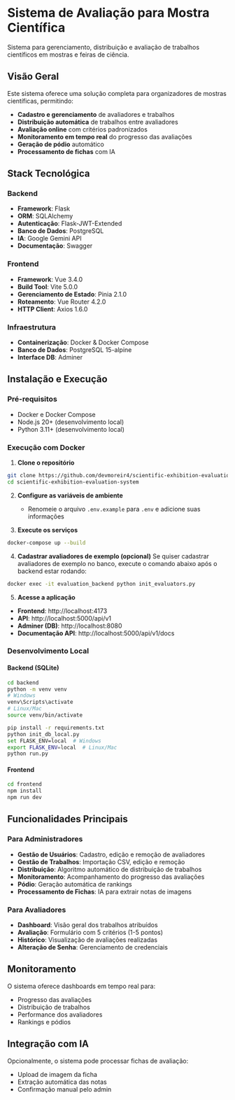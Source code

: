 # Sistema de Avaliação para Mostra Científica

Sistema para gerenciamento, distribuição e avaliação de trabalhos científicos em mostras e feiras de ciência.

## Visão Geral

Este sistema oferece uma solução completa para organizadores de mostras científicas, permitindo:

- **Cadastro e gerenciamento** de avaliadores e trabalhos
- **Distribuição automática** de trabalhos entre avaliadores
- **Avaliação online** com critérios padronizados
- **Monitoramento em tempo real** do progresso das avaliações
- **Geração de pódio** automático
- **Processamento de fichas** com IA

## Stack Tecnológica

### Backend
- **Framework**: Flask
- **ORM**: SQLAlchemy
- **Autenticação**: Flask-JWT-Extended
- **Banco de Dados**: PostgreSQL
- **IA**: Google Gemini API
- **Documentação**: Swagger

### Frontend
- **Framework**: Vue 3.4.0
- **Build Tool**: Vite 5.0.0
- **Gerenciamento de Estado**: Pinia 2.1.0
- **Roteamento**: Vue Router 4.2.0
- **HTTP Client**: Axios 1.6.0

### Infraestrutura
- **Containerização**: Docker & Docker Compose
- **Banco de Dados**: PostgreSQL 15-alpine
- **Interface DB**: Adminer

## Instalação e Execução

### Pré-requisitos
- Docker e Docker Compose
- Node.js 20+ (desenvolvimento local)
- Python 3.11+ (desenvolvimento local)

### Execução com Docker

1. **Clone o repositório**
```bash
git clone https://github.com/devmoreir4/scientific-exhibition-evaluation-system.git
cd scientific-exhibition-evaluation-system
```

2. **Configure as variáveis de ambiente**
    - Renomeie o arquivo `.env.example` para `.env` e adicione suas informações

3. **Execute os serviços**
```bash
docker-compose up --build
```

4. **Cadastrar avaliadores de exemplo (opcional)**
Se quiser cadastrar avaliadores de exemplo no banco, execute o comando abaixo após o backend estar rodando:
```bash
docker exec -it evaluation_backend python init_evaluators.py
```

5. **Acesse a aplicação**
- **Frontend**: http://localhost:4173
- **API**: http://localhost:5000/api/v1
- **Adminer (DB)**: http://localhost:8080
- **Documentação API**: http://localhost:5000/api/v1/docs

### Desenvolvimento Local

#### Backend (SQLite)
```bash
cd backend
python -m venv venv
# Windows
venv\Scripts\activate
# Linux/Mac
source venv/bin/activate

pip install -r requirements.txt
python init_db_local.py
set FLASK_ENV=local  # Windows
export FLASK_ENV=local  # Linux/Mac
python run.py
```

#### Frontend
```bash
cd frontend
npm install
npm run dev
```

## Funcionalidades Principais

### Para Administradores
- **Gestão de Usuários**: Cadastro, edição e remoção de avaliadores
- **Gestão de Trabalhos**: Importação CSV, edição e remoção
- **Distribuição**: Algoritmo automático de distribuição de trabalhos
- **Monitoramento**: Acompanhamento do progresso das avaliações
- **Pódio**: Geração automática de rankings
- **Processamento de Fichas**: IA para extrair notas de imagens

### Para Avaliadores
- **Dashboard**: Visão geral dos trabalhos atribuídos
- **Avaliação**: Formulário com 5 critérios (1-5 pontos)
- **Histórico**: Visualização de avaliações realizadas
- **Alteração de Senha**: Gerenciamento de credenciais

## Monitoramento

O sistema oferece dashboards em tempo real para:
- Progresso das avaliações
- Distribuição de trabalhos
- Performance dos avaliadores
- Rankings e pódios

## Integração com IA

Opcionalmente, o sistema pode processar fichas de avaliação:
- Upload de imagem da ficha
- Extração automática das notas
- Confirmação manual pelo admin
